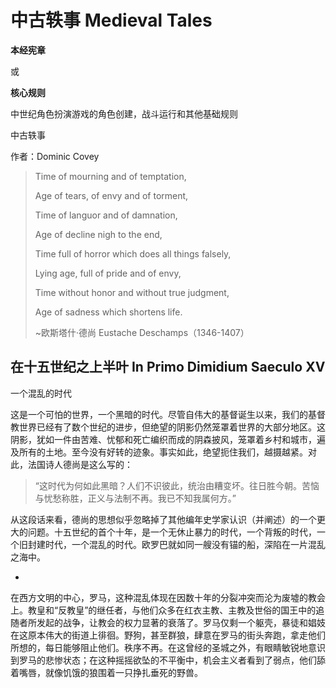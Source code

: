 <!--
 * @Author: Drold528 57870196+Drold528@users.noreply.github.com
 * @Date: 2025-03-24 00:32:57
 * @LastEditors: Drold528 57870196+Drold528@users.noreply.github.com
 * @LastEditTime: 2025-03-25 00:13:23
 * @FilePath: \ReSDL\中古异闻.md
 * @Description: 这是默认设置,请设置`customMade`, 打开koroFileHeader查看配置 进行设置: https://github.com/OBKoro1/koro1FileHeader/wiki/%E9%85%8D%E7%BD%AE
-->

# 中古轶事 Medieval Tales

**本经宪章**

或

**核心规则**

中世纪角色扮演游戏的角色创建，战斗运行和其他基础规则

中古轶事

作者：Dominic Covey


>Time of mourning and of temptation,
>
>
>
> Age of tears, of envy and of torment,
>
>
>
> Time of languor and of damnation,
>
>
>
> Age of decline nigh to the end,
>
>
>
> Time full of horror which does all things falsely,
>
>
>
> Lying age, full of pride and of envy,
>
>
>
> Time without honor and without true judgment,
>
>
>
> Age of sadness which shortens life.
>
> ~欧斯塔什·德尚 Eustache Deschamps（1346-1407）

## 在十五世纪之上半叶 In Primo Dimidium Saeculo XV

一个混乱的时代

这是一个可怕的世界，一个黑暗的时代。尽管自伟大的基督诞生以来，我们的基督教世界已经有了数个世纪的进步，但绝望的阴影仍然笼罩着世界的大部分地区。这阴影，犹如一件由苦难、忧郁和死亡编织而成的阴森披风，笼罩着乡村和城市，遍及所有的土地。至今没有好转的迹象。事实如此，绝望扼住我们，越摄越紧。对此，法国诗人德尚是这么写的：

> “这时代为何如此黑暗？人们不识彼此，统治由糟变坏。往日胜今朝。苦恼与忧愁称胜，正义与法制不再。我已不知我属何方。”

从这段话来看，德尚的思想似乎忽略掉了其他编年史学家认识（并阐述）的一个更大的问题。十五世纪的首个十年，是一个无休止暴力的时代，一个背叛的时代，一个旧封建时代，一个混乱的时代。欧罗巴就如同一艘没有锚的船，深陷在一片混乱之海中。

*

在西方文明的中心，罗马，这种混乱体现在因数十年的分裂冲突而沦为废墟的教会上。教皇和“反教皇”的继任者，与他们众多在红衣主教、主教及世俗的国王中的追随者所发起的战争，让教会的权力显著的衰落了。罗马仅剩一个躯壳，暴徒和娼妓在这原本伟大的街道上徘徊。野狗，甚至群狼，肆意在罗马的街头奔跑，拿走他们所想的，每日能够阻止他们。秩序不再。在这曾经的圣城之外，有眼睛敏锐地意识到罗马的悲惨状态；在这种摇摇欲坠的不平衡中，机会主义者看到了弱点，他们舔着嘴唇，就像饥饿的狼围着一只挣扎垂死的野兽。



